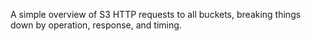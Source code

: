 A simple overview of S3 HTTP requests to all buckets, breaking things down by operation, response, and timing.
